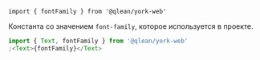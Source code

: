 `import { fontFamily } from '@qlean/york-web'`

Константа со значением `font-family`, которое используется в проекте.

```js
import { Text, fontFamily } from '@qlean/york-web'
;<Text>{fontFamily}</Text>
```
